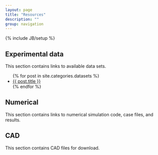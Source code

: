```yaml
---
layout: page
title: "Resources"
description: ""
group: navigation
---
```

{% include JB/setup %}

Experimental data
-----------------
This section contains links to available data sets.

<ul>
  {% for post in site.categories.datasets %}
      <li><a href="{{ post.url }}">{{ post.title }}</a></li>
  {% endfor %}
</ul>


Numerical
---------
This section contains links to numerical simulation code, case files, and results.


CAD
---
This section contains CAD files for download.
